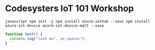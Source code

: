 # Codesysters IoT 101 Workshop

``javascript
npm init -y
npm install azure-iothub --save
npm install azure-iot-device azure-iot-device-mqtt --save
``

```javascript 
function test() { 
  console.log("look ma’, no spaces"); 
} ```
